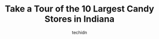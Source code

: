 ---
layout: ampstory
image: https://i0.wp.com/paketmu.com/wp-content/uploads/2023/06/natalies-candy-jar-0-in-indiana-1686367241.jpeg?resize=640,853
author: techidn
featured: false
description: Explore the diverse Candy Store scene in Indiana, home to an incredible selection of 10 establishments catering to every taste. Whether youre in search of iconic favorites or undiscovered t
title: Take a Tour of the 10 Largest Candy Stores in Indiana
cover:
   title: Take a Tour of the 10 Largest Candy Stores in Indiana
   subtitle: RICKPATE
   background: https://paketmu.com/wp-content/uploads/2023/06/natalies-candy-jar-0-in-indiana-1686367241.jpeg

pages: 
 - layout: thirds
   top: <h1>#1 Albanese Candy Factory Outlet</h1>
   bottom: "<p>This is such a fun place! If you have a sweet tooth,this place will hook you up!! Tons of candy to choose from - gummies, chocolates, and all thosewonderful candies that t</p>"
   background: https://paketmu.com/wp-content/uploads/2023/06/natalies-candy-jar-1-in-indiana-1686367242.jpeg
   backgroundblur: true
 - layout: thirds
   top: <h1>#2 Albanese Confectionery Group</h1>
   bottom: "<p>Always just puts a smile on my face walking in here. Has some old nostalgic cand and some much new fresh items. Gummy bears are awesome. It was packed on a Friday afterno</p>"
   background: https://paketmu.com/wp-content/uploads/2023/06/natalies-candy-jar-2-in-indiana-1686367243.jpeg
   cta:
      link: https://paketmu.com/take-a-tour-of-the-10-largest-candy-stores-in-indiana/
      text: Take a Tour of the 10 Largest Candy Stores in Indiana
 - layout: thirds
   top: <h1>#3 Schimpffs Confectionery</h1>
   bottom: "<p>It was nostalgic! You could really feel the history here with all of the wall deco. Santa was a big part of it too. The museum was nice, and watching the candy makers was</p>"
   background: https://paketmu.com/wp-content/uploads/2023/06/natalies-candy-jar-3-in-indiana-1686367243.jpeg
   cta:
      link: https://paketmu.com/take-a-tour-of-the-10-largest-candy-stores-in-indiana/
      text: Take a Tour of the 10 Largest Candy Stores in Indiana
 - layout: thirds
   top: <h1>#4 Rocket Fizz</h1>
   bottom: "<p>55 Monument Cir #52, Indianapolis, IN 46204, United States</p>"
   background: https://images.unsplash.com/photo-1547366785-564103df7e13?ixlib=rb-4.0.3&ixid=MnwxMjA3fDB8MHxwaG90by1wYWdlfHx8fGVufDB8fHx8&auto=format&fit=crop&w=640&h=853&q=80
   cta:
      link: https://paketmu.com/take-a-tour-of-the-10-largest-candy-stores-in-indiana/
      text: Take a Tour of the 10 Largest Candy Stores in Indiana
 - layout: thirds
   top: <h1>#5 DeBrand Fine Chocolates</h1>
   bottom: "<p>8685 River Crossing Blvd, Indianapolis, IN 46240, United States</p>"
   background: https://images.unsplash.com/photo-1552083974-186346191183?ixlib=rb-4.0.3&ixid=MnwxMjA3fDB8MHxwaG90by1wYWdlfHx8fGVufDB8fHx8&auto=format&fit=crop&w=640&h=853&q=80
   cta:
      link: https://paketmu.com/take-a-tour-of-the-10-largest-candy-stores-in-indiana/
      text: Take a Tour of the 10 Largest Candy Stores in Indiana
 - layout: thirds
   top: <h1>#6 Hoosier Cupboard Candy, Snacks and Ice Cream</h1>
   bottom: "<p>free customer parking on, 370 East Jefferson Street, Depot St, Franklin, IN 46131, United States</p>"
   background: https://images.unsplash.com/photo-1553949345-eb786bb3f7ba?ixlib=rb-4.0.3&ixid=MnwxMjA3fDB8MHxwaG90by1wYWdlfHx8fGVufDB8fHx8&auto=format&fit=crop&w=640&h=853&q=80
   cta:
      link: https://paketmu.com/take-a-tour-of-the-10-largest-candy-stores-in-indiana/
      text: Take a Tour of the 10 Largest Candy Stores in Indiana
 - layout: thirds
   top: <h1>#7 Little Sweets Spot</h1>
   bottom: "<p>321 N Jefferson St, Huntington, IN 46750, United States</p>"
   background: https://images.unsplash.com/photo-1613843873231-1447db182f97?ixlib=rb-4.0.3&ixid=MnwxMjA3fDB8MHxwaG90by1wYWdlfHx8fGVufDB8fHx8&auto=format&fit=crop&w=640&h=853&q=80
   cta:
      link: https://paketmu.com/take-a-tour-of-the-10-largest-candy-stores-in-indiana/
      text: Take a Tour of the 10 Largest Candy Stores in Indiana
 - layout: thirds
   middle: Continue reading...
   background: https://images.unsplash.com/photo-1527067829737-402993088e6b?ixlib=rb-4.0.3&ixid=MnwxMjA3fDB8MHxwaG90by1wYWdlfHx8fGVufDB8fHx8&auto=format&fit=crop&w=640&h=853&q=80
   cta:
      link: https://paketmu.com/take-a-tour-of-the-10-largest-candy-stores-in-indiana/
      text: Take a Tour of the 10 Largest Candy Stores in Indiana
      
---